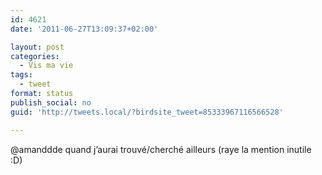 ```yaml
---
id: 4621
date: '2011-06-27T13:09:37+02:00'

layout: post
categories:
  - Vis ma vie
tags:
  - tweet
format: status
publish_social: no
guid: 'http://tweets.local/?birdsite_tweet=85333967116566528'

---
```


@amanddde quand j’aurai trouvé/cherché ailleurs (raye la mention inutile :D)